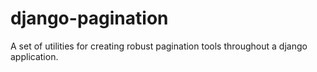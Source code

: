 django-pagination
=================

A set of utilities for creating robust pagination tools throughout a django application.
